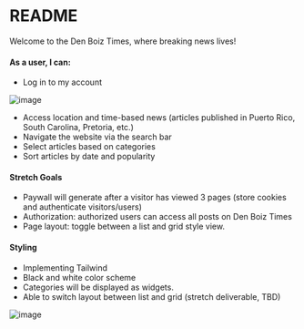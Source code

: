 # README

Welcome to the Den Boiz Times, where breaking news lives!

#### As a user, I can:

* Log in to my account

![image](https://user-images.githubusercontent.com/104162756/189770926-79aacfa6-0c19-4dbd-8a63-b18468f1990b.png)

* Access location and time-based news (articles published in Puerto Rico, South Carolina, Pretoria, etc.)
* Navigate the website via the search bar
* Select articles based on categories
* Sort articles by date and popularity

 #### Stretch Goals 
* Paywall will generate after a visitor has viewed 3 pages (store cookies and authenticate visitors/users)
* Authorization: authorized users can access all posts on Den Boiz Times
* Page layout: toggle between a list and grid style view.


#### Styling
* Implementing Tailwind
* Black and white color scheme
* Categories will be displayed as widgets.
* Able to switch layout between list and grid (stretch deliverable, TBD)

![image](https://user-images.githubusercontent.com/104162756/189770466-d8d9af3a-46c6-44ab-a64c-15173d1f841c.png)



